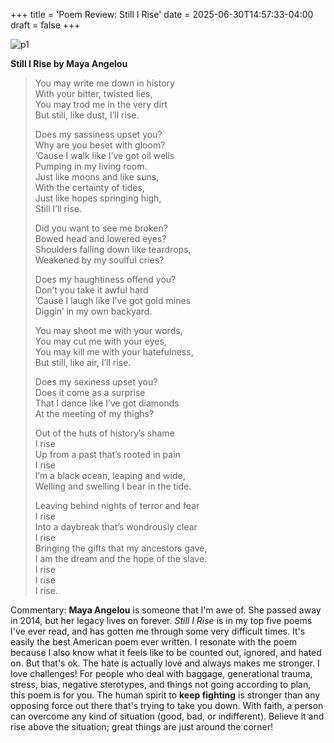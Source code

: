 +++
title = 'Poem Review: Still I Rise'
date = 2025-06-30T14:57:33-04:00
draft = false
+++

![p1](/blog/20250629_Poets/maya_angelou.png)

**Still I Rise by Maya Angelou**

> You may write me down in history   
> With your bitter, twisted lies,  
> You may trod me in the very dirt  
> But still, like dust, I’ll rise.  
>
> Does my sassiness upset you?  
> Why are you beset with gloom?  
> ’Cause I walk like I’ve got oil wells  
> Pumping in my living room.  
> Just like moons and like suns,  
> With the certainty of tides,  
> Just like hopes springing high,  
> Still I’ll rise.  
>
> Did you want to see me broken?  
> Bowed head and lowered eyes?  
> Shoulders falling down like teardrops,  
> Weakened by my soulful cries?  
>
> Does my haughtiness offend you?  
> Don’t you take it awful hard  
> ’Cause I laugh like I’ve got gold mines  
> Diggin’ in my own backyard.  
>
> You may shoot me with your words,  
> You may cut me with your eyes,  
> You may kill me with your hatefulness,  
> But still, like air, I’ll rise.  
>
> Does my sexiness upset you?  
> Does it come as a surprise  
> That I dance like I’ve got diamonds  
> At the meeting of my thighs?  
> 
> Out of the huts of history’s shame  
> I rise  
> Up from a past that’s rooted in pain  
> I rise  
> I’m a black ocean, leaping and wide,  
> Welling and swelling I bear in the tide.  
>
> Leaving behind nights of terror and fear  
> I rise  
> Into a daybreak that’s wondrously clear  
> I rise  
> Bringing the gifts that my ancestors gave,  
> I am the dream and the hope of the slave.  
> I rise  
> I rise  
> I rise.  

Commentary: **Maya Angelou** is someone that I'm awe of. She passed away in 2014, but her legacy lives on forever. *Still I Rise* is in my top five poems I've ever read, and has gotten me through some very difficult times. It's easily the best American poem ever written. I resonate with the poem because I also know what it feels like to be counted out, ignored, and hated on. But that's ok. The hate is actually love and always makes me stronger. I love challenges! For people who deal with baggage, generational trauma, stress, bias, negative sterotypes, and things not going according to plan, this poem is for you. The human spirit to **keep fighting** is stronger than any opposing force out there that's trying to take you down. With faith, a person can overcome any kind of situation (good, bad, or indifferent). Believe it and rise above the situation; great things are just around the corner!

